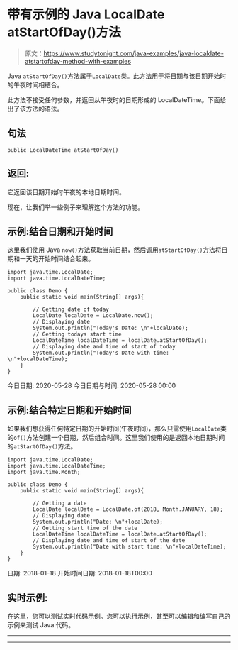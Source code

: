 # 带有示例的 Java LocalDate atStartOfDay()方法

> 原文：<https://www.studytonight.com/java-examples/java-localdate-atstartofday-method-with-examples>

Java `atStartOfDay()`方法属于`LocalDate`类。此方法用于将日期与该日期开始时的午夜时间相结合。

此方法不接受任何参数，并返回从午夜时的日期形成的 LocalDateTime。下面给出了该方法的语法。

## 句法

```
public LocalDateTime atStartOfDay()
```

## 返回:

它返回该日期开始时午夜的本地日期时间。

现在，让我们举一些例子来理解这个方法的功能。

## 示例:结合日期和开始时间

这里我们使用 Java `now()`方法获取当前日期，然后调用`atStartOfDay()`方法将日期和一天的开始时间结合起来。

```
import java.time.LocalDate;
import java.time.LocalDateTime;

public class Demo {  
	public static void main(String[] args){  

		// Getting date of today
		LocalDate localDate = LocalDate.now();
		// Displaying date
		System.out.println("Today's Date: \n"+localDate);
		// Getting todays start time
		LocalDateTime localDateTime = localDate.atStartOfDay();
		// Displaying date and time of start of today
		System.out.println("Today's Date with time: \n"+localDateTime);
	}
} 
```

今日日期:
2020-05-28
今日日期与时间:
2020-05-28 00:00

## 示例:结合特定日期和开始时间

如果我们想获得任何特定日期的开始时间(午夜时间)，那么只需使用`LocalDate`类的`of()`方法创建一个日期，然后组合时间。这里我们使用的是返回本地日期时间的`atStartOfDay()`方法。

```
import java.time.LocalDate;
import java.time.LocalDateTime;
import java.time.Month;

public class Demo {  
	public static void main(String[] args){  

		// Getting a date
		LocalDate localDate = LocalDate.of(2018, Month.JANUARY, 18);
		// Displaying date
		System.out.println("Date: \n"+localDate);
		// Getting start time of the date
		LocalDateTime localDateTime = localDate.atStartOfDay();
		// Displaying date and time of start of the date
		System.out.println("Date with start time: \n"+localDateTime);
	}
} 
```

日期:
2018-01-18
开始时间日期:
2018-01-18T00:00

## 实时示例:

在这里，您可以测试实时代码示例。您可以执行示例，甚至可以编辑和编写自己的示例来测试 Java 代码。

* * *

* * *